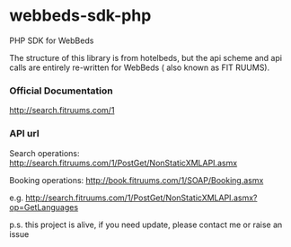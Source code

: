 # webbeds-sdk-php
PHP SDK for WebBeds

The structure of this library is from hotelbeds, but the api scheme and api calls are entirely re-written for WebBeds ( also known as FIT RUUMS). 

### Official Documentation

http://search.fitruums.com/1

### API url
Search operations:
http://search.fitruums.com/1/PostGet/NonStaticXMLAPI.asmx

Booking operations:
http://book.fitruums.com/1/SOAP/Booking.asmx

e.g. http://search.fitruums.com/1/PostGet/NonStaticXMLAPI.asmx?op=GetLanguages


p.s. this project is alive, if you need update, please contact me or raise an issue
